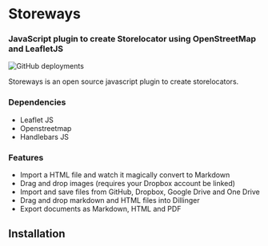 # Storeways
### JavaScript plugin to create Storelocator using OpenStreetMap and LeafletJS

![GitHub deployments](https://img.shields.io/github/deployments/dhruvangg/storeways/github-pages%20)

Storeways is an open source javascript plugin to create storelocators.

### Dependencies
- Leaflet JS
- Openstreetmap
- Handlebars JS

### Features

- Import a HTML file and watch it magically convert to Markdown
- Drag and drop images (requires your Dropbox account be linked)
- Import and save files from GitHub, Dropbox, Google Drive and One Drive
- Drag and drop markdown and HTML files into Dillinger
- Export documents as Markdown, HTML and PDF

## Installation